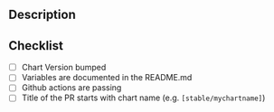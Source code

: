 <!-- Thank you for contributing to deliveryhero/helm-charts! -->

## Description

<!--- Describe your changes in detail -->

## Checklist

- [ ] Chart Version bumped
- [ ] Variables are documented in the README.md
- [ ] Github actions are passing
- [ ] Title of the PR starts with chart name (e.g. `[stable/mychartname]`)
